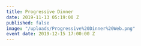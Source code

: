```yaml
---
title: Progressive Dinner
date: 2019-11-13 05:19:00 Z
published: false
image: "/uploads/Progressive%20Dinner%20Web.png"
event date: 2019-12-15 17:00:00 Z
---
```


